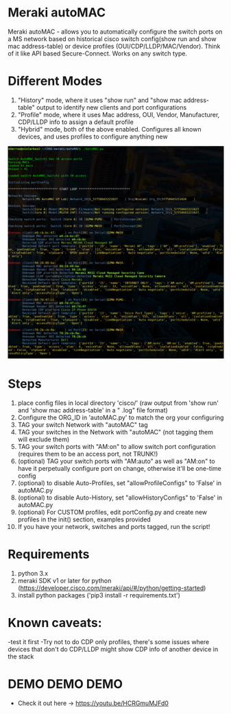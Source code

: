 # Meraki autoMAC
Meraki autoMAC - allows you to automatically configure the switch ports on a MS network based on historical cisco switch config(show run and show mac address-table) or device profiles (OUI/CDP/LLDP/MAC/Vendor). Think of it like API based Secure-Connect. Works on any switch type.

# Different Modes
1. "History" mode, where it uses "show run" and "show mac address-table" output to identify new clients and port configurations
2. "Profile" mode, where it uses Mac address, OUI, Vendor, Manufacturer, CDP/LLDP info to assign a default profile
3. "Hybrid" mode, both of the above enabled. Configures all known devices, and uses profiles to configure anything new 


![autoMAC Profile Mode](images/autoMAC.png)

# Steps
1. place config files in local directory 'cisco/' (raw output from 'show run' and 'show mac address-table' in a "<IP> <NAME>.log" file format)
2. Configure the ORG_ID in 'autoMAC.py' to match the org your configuring
3. TAG your switch Network with "autoMAC" tag
4. TAG your switches in the Network with "autoMAC" (not tagging them will exclude them)
5. TAG your switch ports with "AM:on" to allow switch port configuration (requires them to be an access port, not TRUNK!)
6. (optional) TAG your switch ports with "AM:auto" as well as "AM:on" to have it perpetually configure port on change, otherwise it'll be one-time config
7. (optional) to disable Auto-Profiles, set "allowProfileConfigs" to 'False' in autoMAC.py
8. (optional) to disable Auto-History, set "allowHistoryConfigs" to 'False' in autoMAC.py
9. (optional) For CUSTOM profiles, edit portConfig.py and create new profiles in the init() section, examples provided
10. If you have your network, switches and ports tagged, run the script!
  
# Requirements
1. python 3.x
2. meraki SDK v1 or later for python (https://developer.cisco.com/meraki/api/#/python/getting-started)
3. install python packages ('pip3 install -r requirements.txt')

# Known caveats:
-test it first
-Try not to do CDP only profiles, there's some issues where devices that don't do CDP/LLDP might show CDP info of another device in the stack

# DEMO DEMO DEMO
* Check it out here -> https://youtu.be/HCRGmuMJFd0
